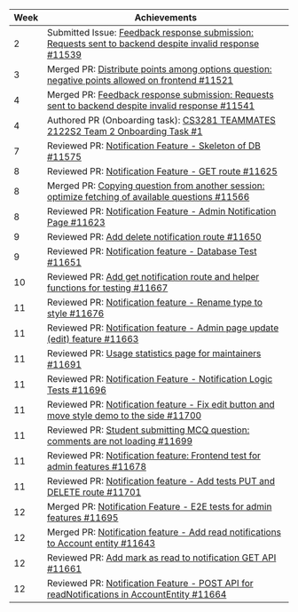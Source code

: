 | Week | Achievements |
| ---- | ------------ |
| 2 | Submitted Issue: [Feedback response submission: Requests sent to backend despite invalid response #11539](https://github.com/TEAMMATES/teammates/issues/11539) |
| 3 | Merged PR: [Distribute points among options question: negative points allowed on frontend #11521](https://github.com/TEAMMATES/teammates/pull/11521) |
| 4 | Merged PR: [Feedback response submission: Requests sent to backend despite invalid response #11541](https://github.com/TEAMMATES/teammates/pull/11541) |
| 4 | Authored PR (Onboarding task): [CS3281 TEAMMATES 2122S2 Team 2 Onboarding Task #1](https://github.com/TEAMMATES-2122S2-Team2/teammates/pull/1) |
| 7 | Reviewed PR: [Notification Feature - Skeleton of DB #11575](https://github.com/TEAMMATES/teammates/pull/11575) |
| 8 | Reviewed PR: [Notification Feature - GET route #11625](https://github.com/TEAMMATES/teammates/pull/11625) |
| 8 | Merged PR: [Copying question from another session: optimize fetching of available questions #11566](https://github.com/TEAMMATES/teammates/pull/11566) |
| 8 | Reviewed PR: [Notification Feature - Admin Notification Page #11623](https://github.com/TEAMMATES/teammates/pull/11623) |
| 9 | Reviewed PR: [Add delete notification route #11650](https://github.com/TEAMMATES/teammates/pull/11650)
| 9 | Reviewed PR: [Notification feature - Database Test #11651](https://github.com/TEAMMATES/teammates/pull/11651)
| 10 | Reviewed PR: [Add get notification route and helper functions for testing #11667](https://github.com/TEAMMATES/teammates/pull/11667)
| 11 | Reviewed PR: [Notification feature - Rename type to style #11676](https://github.com/TEAMMATES/teammates/pull/11676)
| 11 | Reviewed PR: [Notification feature - Admin page update (edit) feature #11663](https://github.com/TEAMMATES/teammates/pull/11663)
| 11 | Reviewed PR: [Usage statistics page for maintainers #11691](https://github.com/TEAMMATES/teammates/pull/11691)
| 11 | Reviewed PR: [Notification Feature - Notification Logic Tests #11696](https://github.com/TEAMMATES/teammates/pull/11696)
| 11 | Reviewed PR: [Notification feature - Fix edit button and move style demo to the side #11700](https://github.com/TEAMMATES/teammates/pull/11700)
| 11 | Reviewed PR: [Student submitting MCQ question: comments are not loading #11699](https://github.com/TEAMMATES/teammates/pull/11699)
| 11 | Reviewed PR: [Notification feature: Frontend test for admin features #11678](https://github.com/TEAMMATES/teammates/pull/11678)
| 11 | Reviewed PR: [Notification feature - Add tests PUT and DELETE route #11701](https://github.com/TEAMMATES/teammates/pull/11701)
| 12 | Merged PR: [Notification Feature - E2E tests for admin features #11695](https://github.com/TEAMMATES/teammates/pull/11695)
| 12 | Merged PR: [Notification feature - Add read notifications to Account entity #11643](https://github.com/TEAMMATES/teammates/pull/11643)
| 12 | Reviewed PR: [Add mark as read to notification GET API #11661](https://github.com/TEAMMATES/teammates/pull/11661)
| 12 | Reviewed PR: [Notification Feature - POST API for readNotifications in AccountEntity #11664](https://github.com/TEAMMATES/teammates/pull/11664)